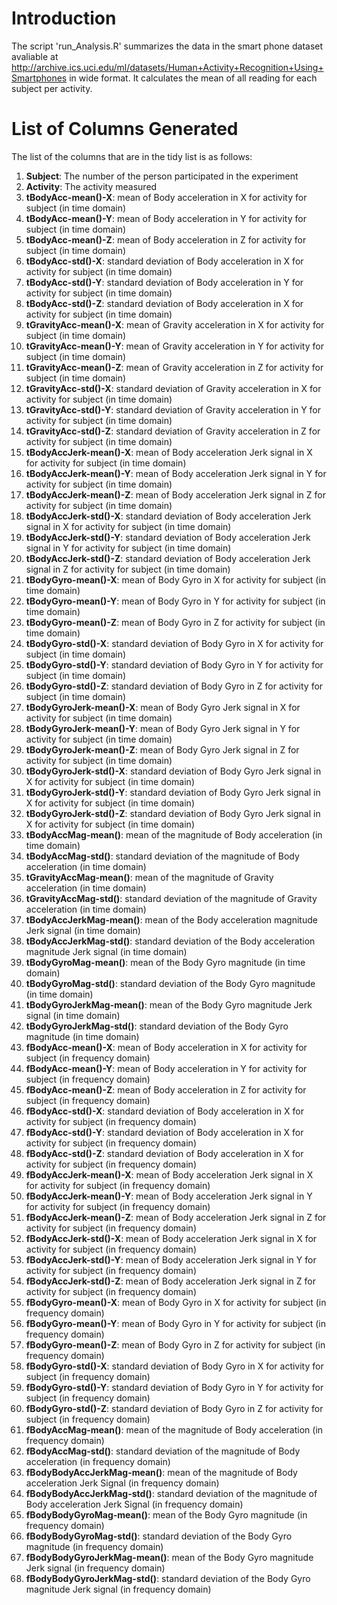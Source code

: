 # Introduction

The script 'run_Analysis.R' summarizes the data in the smart phone dataset avaliable at  http://archive.ics.uci.edu/ml/datasets/Human+Activity+Recognition+Using+Smartphones in wide format. It calculates the mean of all reading for each subject per activity.

# List of Columns  Generated

The list of the columns that are in the tidy list is as follows:

1. **Subject**: The number of the person participated in the experiment
2. **Activity**: The activity measured
3. **tBodyAcc-mean()-X**: mean of Body acceleration in X for activity for subject (in time domain)
4. **tBodyAcc-mean()-Y**: mean of Body acceleration in Y for activity for subject (in time domain)
5. **tBodyAcc-mean()-Z**: mean of Body acceleration in Z for activity for subject (in time domain)
6. **tBodyAcc-std()-X**: standard deviation of Body acceleration in X for activity for subject (in time domain)
7. **tBodyAcc-std()-Y**: standard deviation of Body acceleration in Y for activity for subject (in time domain)
8. **tBodyAcc-std()-Z**: standard deviation of Body acceleration in X for activity for subject (in time domain)
9. **tGravityAcc-mean()-X**: mean of Gravity acceleration in X for activity for subject (in time domain)
10. **tGravityAcc-mean()-Y**: mean of Gravity acceleration in Y for activity for subject (in time domain)
11. **tGravityAcc-mean()-Z**: mean of Gravity acceleration in Z for activity for subject (in time domain)
12. **tGravityAcc-std()-X**: standard deviation of Gravity acceleration in X for activity for subject (in time domain)
13. **tGravityAcc-std()-Y**: standard deviation of Gravity acceleration in Y for activity for subject (in time domain)
14. **tGravityAcc-std()-Z**: standard deviation of Gravity acceleration in Z for activity for subject (in time domain)
15. **tBodyAccJerk-mean()-X**: mean of Body acceleration Jerk signal in X for activity for subject (in time domain)
16. **tBodyAccJerk-mean()-Y**: mean of Body acceleration Jerk signal in Y for activity for subject (in time domain)
17. **tBodyAccJerk-mean()-Z**: mean of Body acceleration Jerk signal in Z for activity for subject (in time domain)
18. **tBodyAccJerk-std()-X**: standard deviation of Body acceleration Jerk signal in X for activity for subject (in time domain)
19. **tBodyAccJerk-std()-Y**: standard deviation of Body acceleration Jerk signal in Y for activity for subject (in time domain)
20. **tBodyAccJerk-std()-Z**: standard deviation of Body acceleration Jerk signal in Z for activity for subject (in time domain)
21. **tBodyGyro-mean()-X**: mean of Body Gyro in X for activity for subject (in time domain)
22. **tBodyGyro-mean()-Y**: mean of Body Gyro in Y for activity for subject (in time domain)
23. **tBodyGyro-mean()-Z**: mean of Body Gyro in Z for activity for subject (in time domain)
24. **tBodyGyro-std()-X**: standard deviation of Body Gyro in X for activity for subject (in time domain)
25. **tBodyGyro-std()-Y**: standard deviation of Body Gyro in Y for activity for subject (in time domain)
26. **tBodyGyro-std()-Z**: standard deviation of Body Gyro in Z for activity for subject (in time domain)
27. **tBodyGyroJerk-mean()-X**: mean of Body Gyro Jerk signal in X for activity for subject (in time domain)
28. **tBodyGyroJerk-mean()-Y**: mean of Body Gyro Jerk signal in Y for activity for subject (in time domain)
29. **tBodyGyroJerk-mean()-Z**: mean of Body Gyro Jerk signal in Z for activity for subject (in time domain)
30. **tBodyGyroJerk-std()-X**: standard deviation of Body Gyro Jerk signal in X for activity for subject (in time domain)
31. **tBodyGyroJerk-std()-Y**: standard deviation of Body Gyro Jerk signal in X for activity for subject (in time domain)
32. **tBodyGyroJerk-std()-Z**: standard deviation of Body Gyro Jerk signal in X for activity for subject (in time domain)
33. **tBodyAccMag-mean()**: mean of the magnitude of Body acceleration (in time domain)
34. **tBodyAccMag-std()**: standard deviation of the magnitude of Body acceleration (in time domain)
35. **tGravityAccMag-mean()**: mean of the magnitude of Gravity acceleration (in time domain)
36. **tGravityAccMag-std()**: standard deviation of the magnitude of Gravity acceleration (in time domain)
37. **tBodyAccJerkMag-mean()**: mean of the Body acceleration magnitude Jerk signal (in time domain)
38. **tBodyAccJerkMag-std()**: standard deviation of the Body acceleration magnitude Jerk signal (in time domain)
39. **tBodyGyroMag-mean()**: mean of the Body Gyro magnitude (in time domain)
40. **tBodyGyroMag-std()**: standard deviation of the Body Gyro magnitude (in time domain)
41. **tBodyGyroJerkMag-mean()**: mean of the Body Gyro magnitude Jerk signal (in time domain)
42. **tBodyGyroJerkMag-std()**: standard deviation of the Body Gyro magnitude (in time domain)
43. **fBodyAcc-mean()-X**: mean of Body acceleration in X for activity for subject (in frequency domain)
44. **fBodyAcc-mean()-Y**: mean of Body acceleration in Y for activity for subject (in frequency domain)
45. **fBodyAcc-mean()-Z**: mean of Body acceleration in Z for activity for subject (in frequency domain)
46. **fBodyAcc-std()-X**: standard deviation of Body acceleration in X for activity for subject (in frequency domain)
47. **fBodyAcc-std()-Y**: standard deviation of Body acceleration in X for activity for subject (in frequency domain)
48. **fBodyAcc-std()-Z**: standard deviation of Body acceleration in X for activity for subject (in frequency domain)
49. **fBodyAccJerk-mean()-X**: mean of Body acceleration Jerk signal in X for activity for subject (in frequency domain)
50. **fBodyAccJerk-mean()-Y**: mean of Body acceleration Jerk signal in Y for activity for subject (in frequency domain)
51. **fBodyAccJerk-mean()-Z**: mean of Body acceleration Jerk signal in Z for activity for subject (in frequency domain)
52. **fBodyAccJerk-std()-X**: mean of Body acceleration Jerk signal in X for activity for subject (in frequency domain)
53. **fBodyAccJerk-std()-Y**: mean of Body acceleration Jerk signal in Y for activity for subject (in frequency domain)
54. **fBodyAccJerk-std()-Z**: mean of Body acceleration Jerk signal in Z for activity for subject (in frequency domain)
55. **fBodyGyro-mean()-X**: mean of Body Gyro in X for activity for subject (in frequency domain)
56. **fBodyGyro-mean()-Y**: mean of Body Gyro in Y for activity for subject (in frequency domain)
57. **fBodyGyro-mean()-Z**: mean of Body Gyro in Z for activity for subject (in frequency domain)
58. **fBodyGyro-std()-X**: standard deviation of Body Gyro in X for activity for subject (in frequency domain)
59. **fBodyGyro-std()-Y**: standard deviation of Body Gyro in Y for activity for subject (in frequency domain)
60. **fBodyGyro-std()-Z**: standard deviation of Body Gyro in Z for activity for subject (in frequency domain)
61. **fBodyAccMag-mean()**: mean of the magnitude of Body acceleration (in frequency domain)
62. **fBodyAccMag-std()**: standard deviation of the magnitude of Body acceleration (in frequency domain)
63. **fBodyBodyAccJerkMag-mean()**: mean of the magnitude of Body acceleration Jerk Signal (in frequency domain)
64. **fBodyBodyAccJerkMag-std()**: standard deviation of the magnitude of Body acceleration Jerk Signal (in frequency domain)
65. **fBodyBodyGyroMag-mean()**: mean of the Body Gyro magnitude (in frequency domain)
66. **fBodyBodyGyroMag-std()**: standard deviation of the Body Gyro magnitude (in frequency domain)
67. **fBodyBodyGyroJerkMag-mean()**: mean of the Body Gyro magnitude Jerk signal (in frequency domain) 
68. **fBodyBodyGyroJerkMag-std()**: standard deviation of the Body Gyro magnitude Jerk signal (in frequency domain)


